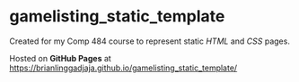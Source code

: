 # gamelisting_static_template
Created for my Comp 484 course to represent static *HTML* and *CSS* pages.

Hosted on **GitHub Pages** at https://brianlinggadjaja.github.io/gamelisting_static_template/
